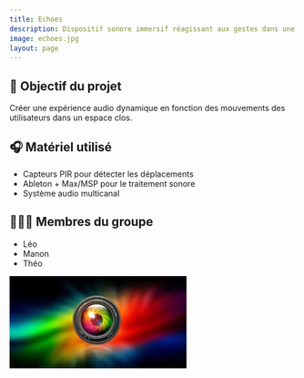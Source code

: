 ```yaml
---
title: Echoes
description: Dispositif sonore immersif réagissant aux gestes dans une pièce.
image: echoes.jpg
layout: page
---
```


## 🎯 Objectif du projet

Créer une expérience audio dynamique en fonction des mouvements des utilisateurs dans un espace clos.

## 🎧 Matériel utilisé

- Capteurs PIR pour détecter les déplacements
- Ableton + Max/MSP pour le traitement sonore
- Système audio multicanal

## 🧑‍🤝‍🧑 Membres du groupe

- Léo
- Manon
- Théo

![Installation Echoes](echoes.jpg)
